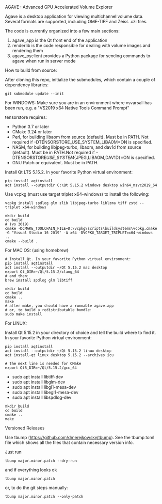 AGAVE : Advanced GPU Accelerated Volume Explorer

Agave is a desktop application for viewing multichannel volume data. Several formats are supported, including OME-TIFF and Zeiss .czi files.

The code is currently organized into a few main sections:

1. agave_app is the Qt front end of the application
2. renderlib is the code responsible for dealing with volume images and rendering them
3. agave_pyclient provides a Python package for sending commands to agave when run in server mode

How to build from source:

After cloning this repo, initialize the submodules, which contain a couple of dependency libraries:

```
git submodule update --init
```

For WINDOWS:
Make sure you are in an environment where vsvarsall has been run, e.g. a "VS2019 x64 Native Tools Command Prompt"

tensorstore requires:

- Python 3.7 or later
- CMake 3.24 or later
- Perl, for building libaom from source (default). Must be in PATH. Not required if -DTENSORSTORE_USE_SYSTEM_LIBAOM=ON is specified.
- NASM, for building libjpeg-turbo, libaom, and dav1d from source (default). Must be in PATH.Not required if -DTENSORSTORE*USE_SYSTEM*{JPEG,LIBAOM,DAV1D}=ON is specified.
- GNU Patch or equivalent. Must be in PATH.

Install Qt LTS 5.15.2.
In your favorite Python virtual environment:

```
pip install aqtinstall
aqt install --outputdir C:\Qt 5.15.2 windows desktop win64_msvc2019_64
```

Use vcpkg (must use target triplet x64-windows) to install the following:

```
vcpkg install spdlog glm zlib libjpeg-turbo liblzma tiff zstd --triplet x64-windows
```

```
mkdir build
cd build
# (vs 2019)
cmake -DCMAKE_TOOLCHAIN_FILE=D:\vcpkg\scripts\buildsystems\vcpkg.cmake -G "Visual Studio 16 2019" -A x64 -DVCPKG_TARGET_TRIPLET=x64-windows ..
cmake --build .
```

For MAC OS: (using homebrew)

```
# Install Qt. In your favorite Python virtual environment:
pip install aqtinstall
aqt install --outputdir ~/Qt 5.15.2 mac desktop
export Qt_DIR=~/Qt/5.15.2/clang_64
# and then:
brew install spdlog glm libtiff

mkdir build
cd build
cmake ..
make
# after make, you should have a runnable agave.app
# or, to build a redistributable bundle:
sudo make install
```

For LINUX:

Install Qt 5.15.2 in your directory of choice and tell the build where to find it.
In your favorite Python virtual environment:

```
pip install aqtinstall
aqt install --outputdir ~/Qt 5.15.2 linux desktop
aqt install-qt linux desktop 5.15.2 --archives icu

# the next line is needed for CMake
export Qt5_DIR=~/Qt/5.15.2/gcc_64
```

- sudo apt install libtiff-dev
- sudo apt install libglm-dev
- sudo apt install libgl1-mesa-dev
- sudo apt install libegl1-mesa-dev
- sudo apt install libspdlog-dev

```
mkdir build
cd build
cmake ..
make
```

Versioned Releases

Use tbump (https://github.com/dmerejkowsky/tbump). See the tbump.toml file which shows all the files that contain necessary version info.

Just run

```
tbump major.minor.patch --dry-run
```

and if everything looks ok

```
tbump major.minor.patch
```

or, to do the git steps manually:

```
tbump major.minor.patch --only-patch
```
